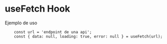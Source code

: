 # useFetch Hook

Ejemplo de uso
```
    const url = 'endpoint de una api';
    const { data: null, loading: true, error: null } = useFetch(url);
```